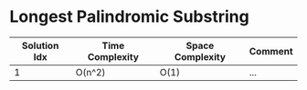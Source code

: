 # Longest Palindromic Substring

| Solution Idx | Time Complexity | Space Complexity | Comment |
| ------------ | --------------- | ---------------- | ------- |
| 1            | O(n^2)          | O(1)             | ...     |

